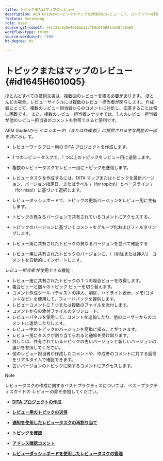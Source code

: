 ```yaml
---
title: トピックまたはマップのレビュー
description: AEM Guidesのトピックやマップを効率的にレビューして、コンテンツの評価をスムーズにします。 AEM Guidesの作成者およびレビュー担当者の機能を理解します。
feature: Reviewing
role: User
source-git-commit: 76c731c6a0e496b5b1237b9b9fb84adda8fa8a92
workflow-type: tm+mt
source-wordcount: '380'
ht-degree: 0%

---
```


# トピックまたはマップのレビュー {#id1645H6010Q5}

ほとんどすべての技術文書は、複数回のレビューを経る必要があります。 ほとんどの場合、レビューサイクルには複数のレビュー担当者が関与します。 作成者にとって、複数のレビュー担当者からのコメントに対処し、応答することは常に困難です。 また、複数のレビュー担当者シナリオでは、1 人のレビュー担当者が他のレビュー担当者のコメントも参照できると便利です。

AEM Guidesから *イニシエータ\（または作成者\）に提供される主な機能の一部を次に示し* す。

- レビューワークフロー用の DITA プロジェクトを作成します。
- 1 つのレビュータスクで、1 つ以上のトピックをレビュー用に送信します。

- 複数のレビュータスクでレビュー用にトピックを送信します。

- レビュータスクを作成するには、DITA マップまたはトピックを最新バージョン、バージョン指定日、またはラベル \（for topics\）とベースライン \（for map\）に基づいて選択します。

- レビューダッシュボードで、トピックの更新バージョンをレビュー用に共有します。

- トピックの異なるバージョンで共有されているコメントにアクセスする。

- トピックのバージョンに基づいてコメントをグループ化およびフィルタリングします。

- レビュー用に共有されたトピックの異なるバージョンを並べて確認する

- レビュー用に共有されたトピックのバージョンに、\（削除または挿入\） コメントを自動的にインポートします。


*レビュー担当者* が使用できる機能：

- レビュー用に共有されたトピックの 1 つの複合ビューを取得します。
- 複合ビューと個々のトピック ビューを切り替えます。
- コメント作成ツール（テキストの挿入、削除、ハイライト表示、メモ/コメントなど）を使用して、フィードバックを提供します。
- レビューコメントに 1 つまたは複数のファイルを添付します。
- コメントからの添付ファイルのダウンロード。
- レビューパネルを使用して、コメントを追加したり、他のユーザーからのコメントに返信したりします。
- レビュー中のトピックのバージョンを簡単に知ることができます。
- レビュー用にタスクが割り当てられると通知を受け取ります。
- 詳しくは、共有されているトピックの古いバージョンと新しいバージョンの違いを参照してください。
- 他のレビュー担当者が作成したコメントや、作成者のコメントに対する返信をリアルタイムで確認できます。
- 古いバージョンのトピックに関するコメントにアクセスします。

>[!NOTE]
>
> レビュータスクの作成に関するベストプラクティスについては、ベストプラクティスガイドの *レビュー* の節を参照してください。

- **[DITA プロジェクトの作成](authoring-create-dita-project.md)**

- **[レビュー用のトピックの送信](review-send-topics-for-review.md)**

- **[通知を使用したレビュータスクの再割り当て](reassign-review-using-notification.md)**

- **[トピックを確認](review-topics.md)**

- **[アドレス確認コメント](review-address-review-comments.md)**

- **[レビューダッシュボードを使用したレビュータスクの管理](review-manage-tasks-review-dashboard.md)**
